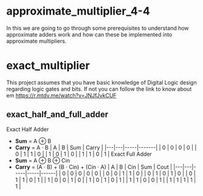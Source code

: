 # approximate_multiplier_4-4
In this we are going to go through some prerequisites to understand how approximate adders work and how can these be implemented into approximate multipliers.

# exact_multiplier
This project assumes that you have basic knowledge of Digital Logic design regarding logic gates and bits. If not you can follow the link to know about em
https://r.mtdv.me/watch?v=JNJfJvkCUF
## exact_half_and_full_adder
Exact Half Adder
- **Sum** = A ⊕ B
- **Carry** = A ⋅ B
| A | B | Sum | Carry |
|---|---|-----|-------|
| 0 | 0 | 0   | 0     |
| 0 | 1 | 1   | 0     |
| 1 | 0 | 1   | 0     |
| 1 | 1 | 0   | 1     |
Exact Full Adder
- **Sum** = A ⊕ B ⊕ Cin
- **Carry** = (A ⋅ B) + (B ⋅ Cin) + (Cin ⋅ A)
| A | B | Cin | Sum | Cout |
|---|---|-----|-----|------|
| 0 | 0 |  0  |  0  |  0   |
| 0 | 0 |  1  |  1  |  0   |
| 0 | 1 |  0  |  1  |  0   |
| 0 | 1 |  1  |  0  |  1   |
| 1 | 0 |  0  |  1  |  0   |
| 1 | 0 |  1  |  0  |  1   |
| 1 | 1 |  0  |  0  |  1   |
| 1 | 1 |  1  |  1  |  1   |


